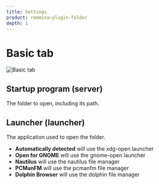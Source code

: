 ```yaml
---
title: Settings
product: remmina-plugin-folder
depth: 1
---
```


# Basic tab

![Basic tab](/resources/remmina-plugin-folder/archive/latest/english/general.png?classes=center)

## Startup program (server)
The folder to open, including its path.
## Launcher (launcher)
The application used to open the folder.
* **Automatically detected** will use the xdg-open launcher
* **Open for GNOME** will use the gnome-open launcher
* **Nautilus** will use the nautilus file manager
* **PCManFM** will use the pcmanfm file manager
* **Dolphin Browser** will use the dolphin file manager